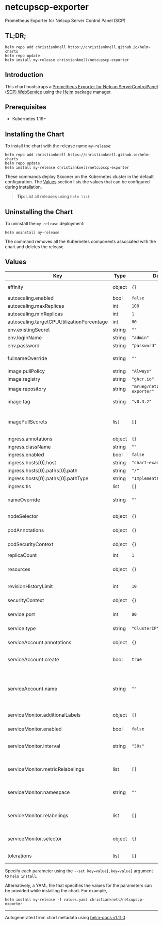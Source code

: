# netcupscp-exporter

Prometheus Exporter for Netcup Server Control Panel (SCP)

## TL;DR;

```console
helm repo add christianknell https://christianknell.github.io/helm-charts
helm repo update
helm install my-release christianknell/netcupscp-exporter
```

## Introduction

This chart bootstraps a [Prometheus Exporter for Netcup ServerControlPanel (SCP) WebService](https://github.com/mrueg/netcupscp-exporter) using the [Helm](https://helm.sh) package manager.

## Prerequisites

- Kubernetes 1.19+

## Installing the Chart

To install the chart with the release name `my-release`:

```console
helm repo add christianknell https://christianknell.github.io/helm-charts
helm repo update
helm install my-release christianknell/netcupscp-exporter
```

These commands deploy Skooner on the Kubernetes cluster in the default configuration. The [Values](#values) section lists the values that can be configured during installation.

> **Tip**: List all releases using `helm list`

## Uninstalling the Chart

To uninstall the `my-release` deployment:

```console
helm uninstall my-release
```

The command removes all the Kubernetes components associated with the chart and deletes the release.

## Values

| Key                                        | Type   | Default                      | Description                                                                                                            |
| ------------------------------------------ | ------ | ---------------------------- | ---------------------------------------------------------------------------------------------------------------------- |
| affinity                                   | object | `{}`                         | Affinity settings for pod assignment                                                                                   |
| autoscaling.enabled                        | bool   | `false`                      |                                                                                                                        |
| autoscaling.maxReplicas                    | int    | `100`                        |                                                                                                                        |
| autoscaling.minReplicas                    | int    | `1`                          |                                                                                                                        |
| autoscaling.targetCPUUtilizationPercentage | int    | `80`                         |                                                                                                                        |
| env.existingSecret                         | string | `""`                         |                                                                                                                        |
| env.loginName                              | string | `"admin"`                    |                                                                                                                        |
| env.password                               | string | `"password"`                 |                                                                                                                        |
| fullnameOverride                           | string | `""`                         | String to fully override `"netcupscp-exporter.fullname"`                                                               |
| image.pullPolicy                           | string | `"Always"`                   | image pull policy                                                                                                      |
| image.registry                             | string | `"ghcr.io"`                  | image registry                                                                                                         |
| image.repository                           | string | `"mrueg/netcupscp-exporter"` | image repository                                                                                                       |
| image.tag                                  | string | `"v0.3.2"`                   | Overrides the image tag                                                                                                |
| imagePullSecrets                           | list   | `[]`                         | If defined, uses a Secret to pull an image from a private Docker registry or repository.                               |
| ingress.annotations                        | object | `{}`                         |                                                                                                                        |
| ingress.className                          | string | `""`                         |                                                                                                                        |
| ingress.enabled                            | bool   | `false`                      |                                                                                                                        |
| ingress.hosts[0].host                      | string | `"chart-example.local"`      |                                                                                                                        |
| ingress.hosts[0].paths[0].path             | string | `"/"`                        |                                                                                                                        |
| ingress.hosts[0].paths[0].pathType         | string | `"ImplementationSpecific"`   |                                                                                                                        |
| ingress.tls                                | list   | `[]`                         |                                                                                                                        |
| nameOverride                               | string | `""`                         | Provide a name in place of `netcupscp-exporter`                                                                        |
| nodeSelector                               | object | `{}`                         | Node labels for pod assignment                                                                                         |
| podAnnotations                             | object | `{}`                         | Annotations to be added to pods                                                                                        |
| podSecurityContext                         | object | `{}`                         | pod-level security context                                                                                             |
| replicaCount                               | int    | `1`                          | Number of replicas                                                                                                     |
| resources                                  | object | `{}`                         | Resource limits and requests for the headwind pods.                                                                    |
| revisionHistoryLimit                       | int    | `10`                         | The number of old ReplicaSets to retain                                                                                |
| securityContext                            | object | `{}`                         | container-level security context                                                                                       |
| service.port                               | int    | `80`                         | Kubernetes port where service is exposed                                                                               |
| service.type                               | string | `"ClusterIP"`                | Kubernetes service type                                                                                                |
| serviceAccount.annotations                 | object | `{}`                         | Annotations to add to the service account                                                                              |
| serviceAccount.create                      | bool   | `true`                       | Specifies whether a service account should be created                                                                  |
| serviceAccount.name                        | string | `""`                         | The name of the service account to use. If not set and create is true, a name is generated using the fullname template |
| serviceMonitor.additionalLabels            | object | `{}`                         | Prometheus ServiceMonitor labels                                                                                       |
| serviceMonitor.enabled                     | bool   | `false`                      | Enable a prometheus ServiceMonitor                                                                                     |
| serviceMonitor.interval                    | string | `"30s"`                      | Prometheus ServiceMonitor interval                                                                                     |
| serviceMonitor.metricRelabelings           | list   | `[]`                         | Prometheus [MetricRelabelConfigs] to apply to samples before ingestion                                                 |
| serviceMonitor.namespace                   | string | `""`                         | Prometheus ServiceMonitor namespace                                                                                    |
| serviceMonitor.relabelings                 | list   | `[]`                         | Prometheus [RelabelConfigs] to apply to samples before scraping                                                        |
| serviceMonitor.selector                    | object | `{}`                         | Prometheus ServiceMonitor selector                                                                                     |
| tolerations                                | list   | `[]`                         | Toleration labels for pod assignment                                                                                   |

Specify each parameter using the `--set key=value[,key=value]` argument to `helm install`.

Alternatively, a YAML file that specifies the values for the parameters can be provided while installing the chart. For example,

```console
helm install my-release -f values.yaml christianknell/netcupscp-exporter
```

---

Autogenerated from chart metadata using [helm-docs v1.11.0](https://github.com/norwoodj/helm-docs/releases/v1.11.0)
